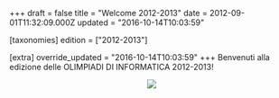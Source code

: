 +++
draft = false
title = "Welcome 2012-2013"
date = 2012-09-01T11:32:09.000Z
updated = "2016-10-14T10:03:59"

[taxonomies]
edition = ["2012-2013"]

[extra]
override_updated = "2016-10-14T10:03:59"
+++
Benvenuti alla edizione delle OLIMPIADI DI INFORMATICA 2012-2013!

<div style="text-align: center;">

![](/images/uploads/feature-1.jpg)

</div>
